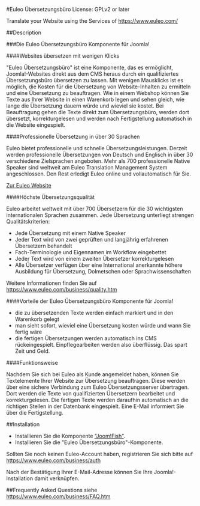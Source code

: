 #Euleo Übersetzungsbüro
License: GPLv2 or later

Translate your Website using the Services of https://www.euleo.com/

##Description

###Die Euleo Übersetzungsbüro Komponente für Joomla!

####Websites übersetzen mit wenigen Klicks

"Euleo Übersetzungsbüro" ist eine Komponente, das es ermöglicht,
Joomla!-Websites direkt aus dem CMS heraus durch ein qualifiziertes
Übersetzungsbüro übersetzen zu lassen.
Mit wenigen Mausklicks ist es möglich, die Kosten für die Übersetzung
von Website-Inhalten zu ermitteln und eine Übersetzung zu beauftragen.
Wie in einem Webshop können Sie Texte aus Ihrer Website in einen Warenkorb
legen und sehen gleich, wie lange die Übersetzung dauern würde und wieviel
sie kostet. Bei Beauftragung gehen die Texte direkt zum Übersetzungsbüro,
werden dort übersetzt, korrekturgelesen und werden nach
Fertigstellung automatisch in die Website eingespielt.

####Professionelle Übersetzung in über 30 Sprachen

Euleo bietet professionelle und schnelle Übersetzungsleistungen.
Derzeit werden professionelle Übersetzungen von Deutsch und Englisch in über 30
verschiedene Zielsprachen angeboten.
Mehr als 700 professionelle Native Speaker sind weltweit am
Euleo Translation Management System angeschlossen.
Den Rest erledigt Euleo online und vollautomatisch für Sie.

[Zur Euleo Website](https://www.euleo.com/)

####Höchste Übersetzungsqualität

Euleo arbeitet weltweit mit über 700 Übersetzern für die 30
wichtigsten internationalen Sprachen zusammen.
Jede Übersetzung unterliegt strengen Qualitätskriterien:

- Jede Übersetzung mit einem Native Speaker
- Jeder Text wird von zwei geprüften und langjährig erfahrenen Übersetzern behandelt
- Fach-Terminologie und Eigennamen im Workflow eingebettet
- Jeder Text wird von einem zweiten Übersetzer korrekturgelesen
- Alle Übersetzer verfügen über eine International anerkannte höhere Ausbildung
  für Übersetzung, Dolmetschen oder Sprachwissenschaften

Weitere Informationen finden Sie auf https://www.euleo.com/business/quality.htm

####Vorteile der Euleo Übersetzungsbüro Komponente für Joomla!

- die zu übersetzenden Texte werden einfach markiert und in den Warenkorb gelegt
- man sieht sofort, wieviel eine Übersetzung kosten würde und wann Sie fertig wäre
- die fertigen Übersetzungen werden automatisch ins CMS rückeingespielt.
  Einpflegearbeiten werden also überflüssig. Das spart Zeit und Geld.


####Funktionsweise

Nachdem Sie sich bei Euleo als Kunde angemeldet haben,
können Sie Textelemente Ihrer Website zur Übersetzung beauftragen.
Diese werden über eine sichere Verbindung zum Euleo Übersetzungsserver
übertragen. Dort werden die Texte von qualifizierten Übersetzern
bearbeitet und korrekturgelesen. Die fertigen Texte werden daraufhin
automatisch an die richtigen Stellen in der Datenbank eingespielt.
Eine E-Mail informiert Sie über die Fertigstellung.


##Installation

- Installieren Sie die Komponente ["Joom!Fish"](http://joomlacode.org/gf/project/joomfish/frs/?action=FrsReleaseView&release_id=11315).
- Installieren Sie die "Euleo Übersetzungsbüro"-Komponente.

Sollten Sie noch keinen Euleo-Account haben, registrieren Sie sich bitte auf https://www.euleo.com/business/auth

Nach der Bestätigung Ihrer E-Mail-Adresse können Sie Ihre Joomla!-Installation damit verknüpfen. 

##Frequently Asked Questions
siehe https://www.euleo.com/business/FAQ.htm
